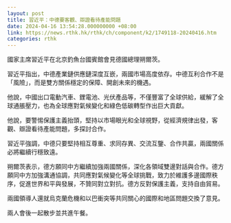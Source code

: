 ```yaml
---
layout: post
title: 習近平：中德要客觀、辯證看待產能問題
date: 2024-04-16 13:54:28.000000000 +08:00
link: https://news.rthk.hk/rthk/ch/component/k2/1749118-20240416.htm
categories: rthk
---
```


國家主席習近平在北京釣魚台國賓館會見德國總理朔爾茨。

習近平指出，中德產業鏈供應鏈深度互嵌，兩國市場高度依存。中德互利合作不是「風險」，而是雙方關係穩定的保障、開創未來的機遇。

他說，中國出口電動汽車、鋰電池、光伏產品等，不僅豐富了全球供給，緩解了全球通脹壓力，也為全球應對氣候變化和綠色低碳轉型作出巨大貢獻。

他說，要警惕保護主義抬頭，堅持以市場眼光和全球視野，從經濟規律出發，客觀、辯證看待產能問題，多探討合作。

習近平強調，中德只要堅持相互尊重、求同存異、交流互鑒、合作共贏，兩國關係必將繼續行穩致遠。

朔爾茨表示，德方願同中方繼續加強兩國關係，深化各領域雙邊對話與合作。德方願同中方加強溝通協調，共同應對氣候變化等全球挑戰，致力於維護多邊國際秩序，促進世界和平與發展，不贊同對立對抗。德方反對保護主義，支持自由貿易。

兩國領導人還就烏克蘭危機和以巴衝突等共同關心的國際和地區問題交換了意見。

兩人會後一起散步並共進午餐。
